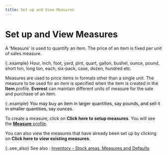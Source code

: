 ```yaml
---
title: Set up and View Measures
---
```


# Set up and View Measures


A 'Measure' is used to quantify an item. The price of an item is fixed  per unit of sales measure.


{:.example}
Hour, inch, foot, yard, pint, quart, gallon,  bushel, ounce, pound, short ton, long ton, each, six-pack, case, dozen,  hundred etc.


Measures are used to price items in formats other than a single unit.  The measure to be used for an item is specified when the item is created  in the **Item** profile. **Everest**  can maintain different units of measure for the sale and purchase of an  item.


{:.example}
<font style="color: #000000;" color="#000000">You may buy an item in larger quantities, say pounds, 
 and sell it in smaller quantities, say ounces.</font>


To create a measure, click on **Click 
 here to setup measures**. You will see the [**Measure** profile]({{site.mi_chm}}/item-profile-details/measure/measure_profile_general_tab.html).


You can also view the measures that have already been set up by clicking  on **Click here to view existing measures**.


{:.see_also}
See also
: [Inventory  - Stock areas, Measures and Defaults]({{site.sc_baseurl}}/the-company-creation-wizard/inventory/inventory_stock_areas_measures_defaults.html)<font style="color: #008000;" color="#008000"> </font>

